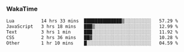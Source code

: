 ### WakaTime

<!--START_SECTION:waka-->

```txt
Lua          14 hrs 33 mins  ██████████████▒░░░░░░░░░░   57.29 %
JavaScript   3 hrs 18 mins   ███▒░░░░░░░░░░░░░░░░░░░░░   12.99 %
Text         3 hrs 1 min     ███░░░░░░░░░░░░░░░░░░░░░░   11.92 %
CSS          2 hrs 36 mins   ██▓░░░░░░░░░░░░░░░░░░░░░░   10.28 %
Other        1 hr 10 mins    █░░░░░░░░░░░░░░░░░░░░░░░░   04.59 %
```

<!--END_SECTION:waka-->
